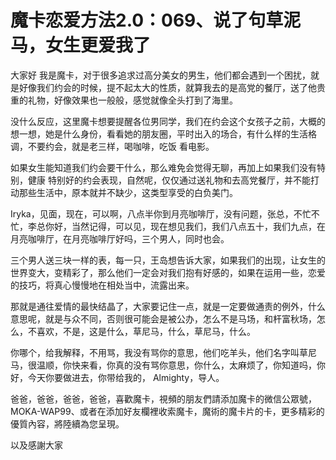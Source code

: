 # 魔卡恋爱方法2.0：069、说了句草泥马，女生更爱我了

大家好 我是魔卡，对于很多追求过高分美女的男生，他们都会遇到一个困扰，就是好像我们约会的时候，提不起太大的性质，就算我去的是高党的餐厅，送了他贵重的礼物，好像效果也一般般，感觉就像全头打到了海里。

没什么反应，这里魔卡想要提醒各位男同学，我们在约会这个女孩子之前，大概的想一想，她是什么身份，看看她的朋友圈，平时出入的场合，有什么样的生活格调，不要约会，就是老三样，喝咖啡，吃饭 看电影。

如果女生能知道我们约会要干什么，那么难免会觉得无聊，再加上如果我们没有特别，健康 特别好的约会表现，自然呢，仅仅通过送礼物和去高党餐厅，并不能打动那些生活中，原本就并不缺少，这类型享受的白负美门。

Iryka，见面，现在，可以啊，八点半你到月亮咖啡厅，没有问题，张总，不忙不忙，李总你好，当然记得，可以见，现在想见我们，我们八点五十，我们九点，在月亮咖啡厅，在月亮咖啡厅好吗，三个男人，同时也会。

三个男人送三块一样的表，每一只，王岛想告诉大家，如果我们的出现，让女生的世界变大，变精彩了，那么他们一定会对我们抱有好感的，如果在运用一些，恋爱的技巧，将真心慢慢地在相处当中，流露出来。

那就是通往爱情的最快结晶了，大家要记住一点，就是一定要做通责的例外，什么意思呢，就是与众不同，否则很可能会是被公办，怎么不是马场，和杆富秋场，怎么，不喜欢，不是，这是什么，草尼马，什么，草尼马，什么。

你哪个，给我解释，不用骂，我没有骂你的意思，他们吃羊头，他们名字叫草尼马，很温顺，你快来看，你真的没有骂你意思，你什么，太麻烦了，你知道吗，你好，今天你要做进去，你带给我的， Almighty，导人。

爸爸，爸爸，爸爸，爸爸，喜歡魔卡，視頻的朋友們請添加魔卡的微信公眾號，MOKA-WAP99、或者在添加好友欄裡收索魔卡，魔術的魔卡片的卡，更多精彩的優質內容，將陸續為您呈現。

以及感謝大家
